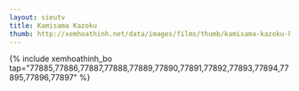 ```yaml
---
layout: sieutv
title: Kamisama Kazoku
thumb: http://xemhoathinh.net/data/images/films/thumb/kamisama-kazoku-kamisama-kazoku-2012.jpg
---
```

{% include xemhoathinh_bo tap="77885,77886,77887,77888,77889,77890,77891,77892,77893,77894,77895,77896,77897" %} 
